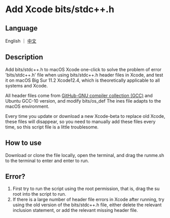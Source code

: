 # Add Xcode bits/stdc++.h



## Language

English  ｜  [中文](https://github.com/XYZliang/Add-Xcode-bits-stdc--.h/blob/main/README%20CHINESE.md)

## Description

Add bits/stdc++.h to macOS Xcode one-click to solve the problem of error 'bits/stdc++.h' file when using bits/stdc++.h header files in Xcode, and test it on macOS Big Sur 11.2 Xcode12.4, which is theoretically applicable to all systems and Xcode.

All header files come from [GitHub-GNU compiler collection (GCC)](https://github.com/gcc-mirror/gcc) and Ubuntu GCC-10 version, and modify bits/os_def The ines file adapts to the macOS environment.

Every time you update or download a new Xcode-beta to replace old Xcode, these files will disappear, so you need to manually add these files every time, so this script file is a little troublesome.



## How to use

Download or clone the file locally, open the terminal, and drag the runme.sh to the terminal to enter and enter to run.



## Error?

1. First try to run the script using the root permission, that is, drag the su root into the script to run.
2. If there is a large number of header file errors in Xcode after running, try using the old version of the bits/stdc++.h file, either delete the relevant inclusion statement, or add the relevant missing header file.